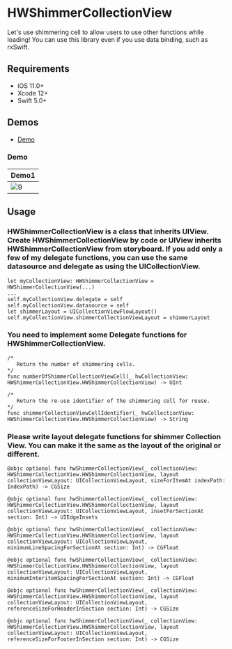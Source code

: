 # HWShimmerCollectionView
Let's use shimmering cell to allow users to use other functions while loading!
You can use this library even if you use data binding, such as rxSwift.

## Requirements

- iOS 11.0+
- Xcode 12+
- Swift 5.0+

## Demos
* [Demo](#demo)

### Demo <a id="demo"></a>

| Demo1 |
|---|
|![9](https://user-images.githubusercontent.com/60125719/108461642-6b087080-72be-11eb-9308-438a6354095f.gif) |
## Usage

### HWShimmerCollectionView is a class that inherits UIView. Create HWShimmerCollectionView by code or UIView inherits HWShimmerCollectionView from storyboard. If you add only a few of my delegate functions, you can use the same datasource and delegate as using the UICollectionView.

```
let myCollectionView: HWShimmerCollectionView = HWShimmerCollectionView(...) 
...
self.myCollectionView.delegate = self
self.myCollectionView.datasource = self
let shimmerLayout = UICollectionViewFlowLayout()
self.myCollectionView.shimmerCollectionViewLayout = shimmerLayout
```

### You need to implement some Delegate functions for HWShimmerCollectionView.
```
/*
   Return the number of shimmering cells.
*/
func numberOfShimmerCollectionViewCell(_ hwCollectionView: HWShimmerCollectionView.HWShimmerCollectionView) -> UInt

/*
   Return the re-use identifier of the shimmering cell for reuse.
*/
func shimmerCollectionViewCellIdentifier(_ hwCollectionView: HWShimmerCollectionView.HWShimmerCollectionView) -> String

```

### Please write layout delegate functions for shimmer Collection View. You can make it the same as the layout of the original or different.
```
@objc optional func hwShimmerCollectionView(_ collectionView: HWShimmerCollectionView.HWShimmerCollectionView, layout collectionViewLayout: UICollectionViewLayout, sizeForItemAt indexPath: IndexPath) -> CGSize

@objc optional func hwShimmerCollectionView(_ collectionView: HWShimmerCollectionView.HWShimmerCollectionView, layout collectionViewLayout: UICollectionViewLayout, insetForSectionAt section: Int) -> UIEdgeInsets

@objc optional func hwShimmerCollectionView(_ collectionView: HWShimmerCollectionView.HWShimmerCollectionView, layout collectionViewLayout: UICollectionViewLayout, minimumLineSpacingForSectionAt section: Int) -> CGFloat

@objc optional func hwShimmerCollectionView(_ collectionView: HWShimmerCollectionView.HWShimmerCollectionView, layout collectionViewLayout: UICollectionViewLayout, minimumInteritemSpacingForSectionAt section: Int) -> CGFloat

@objc optional func hwShimmerCollectionView(_ collectionView: HWShimmerCollectionView.HWShimmerCollectionView, layout collectionViewLayout: UICollectionViewLayout, referenceSizeForHeaderInSection section: Int) -> CGSize

@objc optional func hwShimmerCollectionView(_ collectionView: HWShimmerCollectionView.HWShimmerCollectionView, layout collectionViewLayout: UICollectionViewLayout, referenceSizeForFooterInSection section: Int) -> CGSize
```




